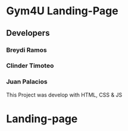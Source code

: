 # Gym4U Landing-Page 

## Developers
### Breydi Ramos
### Clinder Timoteo
### Juan Palacios

This Project was develop with HTML, CSS & JS
# Landing-page
